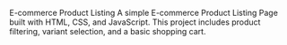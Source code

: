 E-commerce Product Listing
A simple E-commerce Product Listing Page built with HTML, CSS, and JavaScript. This project includes product filtering, variant selection, and a basic shopping cart.
